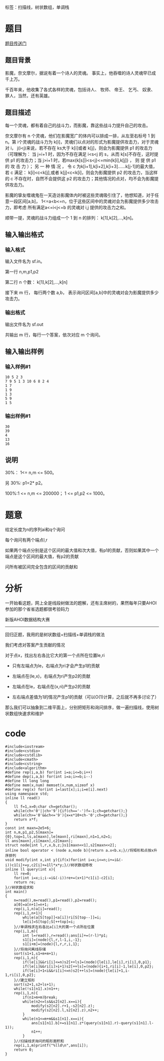 ﻿---
subtitle: "恶心数据结构题的简单方法"
tags: 
 - 特殊-扫描线
 - 数据结构-树状数组
 - 数据结构-单调栈
grammar_cjkRuby: true
catalog: true
layout:  post
header-img: "img/header/P3.jpg"
preview-img: "/img/preview/P3.jpg"
---
标签：扫描线，树状数组，单调栈

# 题目

[题目传送门](https://www.luogu.org/problemnew/show/P3722)


## 题目背景

影魔，奈文摩尔，据说有着一个诗人的灵魂。 事实上，他吞噬的诗人灵魂早已成千上万。

千百年来，他收集了各式各样的灵魂，包括诗人、 牧师、 帝王、 乞丐、 奴隶、 罪人，当然，还有英雄。
## 题目描述

每一个灵魂，都有着自己的战斗力，而影魔，靠这些战斗力提升自己的攻击。

奈文摩尔有 n 个灵魂，他们在影魔宽广的体内可以排成一排，从左至右标号 1 到 n。第 i个灵魂的战斗力为 k[i]，灵魂们以点对的形式为影魔提供攻击力，对于灵魂对 i， j(i<j)来说，若不存在 ks大于 k[i]或者 k[j]，则会为影魔提供 p1 的攻击力（可理解为： 当 j=i+1 时，因为不存在满足 i<s<j 的 s，从而 k[s]不存在，这时提供 p1 的攻击力；当 j>i+1 时，若max{k[s]|i<s<j}<=min{k[i],k[j]} ， 则 提 供 p1 的 攻 击 力 ）； 另 一 种 情 况 ， 令 c 为k[i+1],k[i+2],k[i+3]……k[j-1]的最大值，若 c 满足： k[i]<c<k[j],或者 k[j]<c<k[i]，则会为影魔提供 p2 的攻击力，当这样的 c 不存在时，自然不会提供这 p2 的攻击力；其他情况的点对，均不会为影魔提供攻击力。

影魔的挚友噬魂鬼在一天造访影魔体内时被这些灵魂吸引住了，他想知道，对于任意一段区间[a,b]， 1<=a<b<=n，位于这些区间中的灵魂对会为影魔提供多少攻击力，即考虑 所有满足a<=i<j<=b 的灵魂对 i,j 提供的攻击力之和。

顺带一提，灵魂的战斗力组成一个 1 到 n 的排列： k[1],k[2],…,k[n]。
## 输入输出格式
### 输入格式

输入文件名为 sf.in。

第一行 n,m,p1,p2

第二行 n 个数： k[1],k[2],…,k[n]

接下来 m 行， 每行两个数 a,b， 表示询问区间[a,b]中的灵魂对会为影魔提供多少攻击力。

### 输出格式

输出文件名为 sf.out

共输出 m 行，每行一个答案，依次对应 m 个询问。

## 输入输出样例
### 输入样例#1
```
10 5 2 3
7 9 5 1 3 10 6 8 2 4
1 7
1 9
1 3
5 9
1 5
```
### 输出样例#1
```
30
39
4
13
16
```
## 说明

30%： 1<= n,m <= 500。

另 30%: p1=2* p2。

100%:1 <= n,m <= 200000； 1 <= p1,p2 <= 1000。

# 题意

给定长度为n的序列ai和q个询问

每个询问有两个端点l,r

如果两个端点分别是这个区间的最大值和次大值，有p1的贡献，否则如果其中一个端点是这个区间的最大值，有p2的贡献

问所有被区间完全包含的区间的贡献和

# 分析

一开始看这题，网上全是线段树做法的题解，还有主席树的，果然每年只要AHOI参加的那个省省选题都很考验码力

新版AHOI数据结构大赛

------

回归正题，我用的是树状数组+扫描线+单调栈的做法

我们考虑对答案产生贡献的情况

对于点x，找出左右各比它大的第一个点所在位置le,ri

- 只有左端点为le，右端点为ri才会产生p1的贡献

- 左端点在(le,x)，右端点为ri产生p2的贡献

- 左端点在le，右端点在(x,ri)产生p2的贡献

- 左右端点差值为1的情况产生p1的贡献（可以O(1)计算，之后就不再多讨论了）

那么我们可以抽象到二维平面上，分别把矩形和询问排序，做一遍扫描线，使用树状数组快速求和维护

# code
```
#include<iostream>
#include<cstdio>
#include<cstdlib>
#include<cmath>
#include<cstring>
#include<algorithm>
#define rep(i,a,b) for(int i=a;i<=b;i++)
#define dep(i,a,b) for(int i=a;i>=b;i--)
#define ll long long
#define mem(x,num) memset(x,num,sizeof x)
#define reg(x) for(int i=last[x];i;i=e[i].next)
using namespace std;
inline ll read()
{
	ll f=1,x=0;char ch=getchar();
	while(ch<'0'||ch>'9'){if(ch=='-')f=-1;ch=getchar();}
	while(ch>='0'&&ch<='9'){x=x*10+ch-'0';ch=getchar();}
	return x*f;
}
const int maxn=2e5+6;
int n,m,p1,p2,S[maxn]={0},top=1,ls,a[maxn],le[maxn],ri[maxn],n1=1,n2=1;
ll ans[maxn],c1[maxn],c2[maxn];
struct node{int l,r,x,b,z;}s1[maxn<<1],s2[maxn<<2];
inline bool operator < (node a,node b){return a.x<b.x;}//将矩形和点按x升序排列
void modify(int x,int y){if(x)for(int i=x;i<=n;i+=i&(-i))c1[i]+=y,c2[i]+=1ll*x*y;}//树状数组修改
inline ll query(int x){
	ll re=0;
	for(int i=x;i;i-=i&(-i))re+=(x+1)*c1[i]-c2[i];
	return re;
}//树状数组求和
int main()
{
	n=read(),m=read(),p1=read(),p2=read();
	a[0]=a[n+1]=n+1;
	rep(i,1,n)a[i]=read();
	rep(i,1,n+1){
		while(a[S[top]]<a[i])ri[S[top--]]=i;
		le[i]=S[top];S[++top]=i;
	}//单调栈求左右各比a[i]大的第一个点所在位置
	rep(i,1,m){
		int l=read(),r=read();ans[i]+=(r-l)*p1;
		s1[i]=(node){l,r,l-1,i,-1};
		s1[i+m]=(node){l,r,r,i,1};
	}//将询问离线存储
	sort(s1+1,s1+m+m+1);
	rep(i,1,n){
		if(le[i]&&ri[i]<=n)s2[++ls]=(node){le[i],le[i],ri[i],0,p1};
		if(le[i]&&ri[i]>i+1)s2[++ls]=(node){i+1,ri[i]-1,le[i],0,p2};
		if(le[i]+1<i&&ri[i]<=n)s2[++ls]=(node){le[i]+1,i-1,ri[i],0,p2};
	}//建立矩形
	sort(s2+1,s2+ls+1);
	while(!s1[n1].x)n1++;
	rep(i,1,n){
		if(n1>m+m)break;
		while(n2<=ls&&s2[n2].x==i){
			modify(s2[n2].r+1,-s2[n2].z);
			modify(s2[n2].l,s2[n2].z),n2++;
		}
		while(n1<=m+m&&s1[n1].x==i){
			ans[s1[n1].b]+=s1[n1].z*(query(s1[n1].r)-query(s1[n1].l-1));
			n1++;
		}
	}//扫描线求询问的矩形面积和
	rep(i,1,m)printf("%lld\n",ans[i]);
	return 0;
}
```

